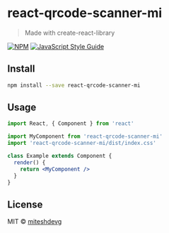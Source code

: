 # react-qrcode-scanner-mi

> Made with create-react-library

[![NPM](https://img.shields.io/npm/v/react-qrcode-scanner-mi.svg)](https://www.npmjs.com/package/react-qrcode-scanner-mi) [![JavaScript Style Guide](https://img.shields.io/badge/code_style-standard-brightgreen.svg)](https://standardjs.com)

## Install

```bash
npm install --save react-qrcode-scanner-mi
```

## Usage

```jsx
import React, { Component } from 'react'

import MyComponent from 'react-qrcode-scanner-mi'
import 'react-qrcode-scanner-mi/dist/index.css'

class Example extends Component {
  render() {
    return <MyComponent />
  }
}
```

## License

MIT © [miteshdevg](https://github.com/miteshdevg)

